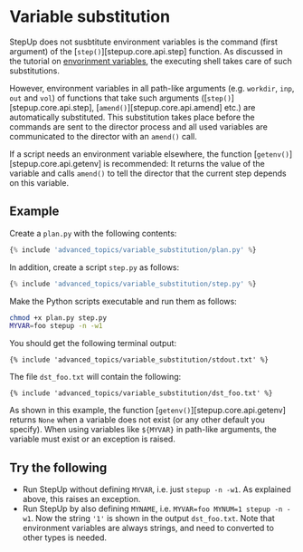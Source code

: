 # Variable substitution

StepUp does not susbtitute environment variables is the command (first argument) of the [`step()`][stepup.core.api.step] function.
As discussed in the tutorial on [envorinment variables](environment_variables.md), the executing shell takes care of such substitutions.

However, environment variables in all path-like arguments (e.g. `workdir`, `inp`, `out` and `vol`) of functions that take such arguments ([`step()`][stepup.core.api.step], [`amend()`][stepup.core.api.amend] etc.) are automatically substituted.
This substitution takes place before the commands are sent to the director process and all used variables are communicated to the director with an `amend()` call.

If a script needs an environment variable elsewhere, the function [`getenv()`][stepup.core.api.getenv] is recommended:
It returns the value of the variable and calls `amend()` to tell the director that the current step depends on this variable.


## Example

Create a `plan.py` with the following contents:

```python
{% include 'advanced_topics/variable_substitution/plan.py' %}
```

In addition, create a script `step.py` as follows:

```python
{% include 'advanced_topics/variable_substitution/step.py' %}
```

Make the Python scripts executable and run them as follows:

```bash
chmod +x plan.py step.py
MYVAR=foo stepup -n -w1
```

You should get the following terminal output:

```
{% include 'advanced_topics/variable_substitution/stdout.txt' %}
```

The file `dst_foo.txt` will contain the following:

```
{% include 'advanced_topics/variable_substitution/dst_foo.txt' %}
```

As shown in this example, the function [`getenv()`][stepup.core.api.getenv] returns `None` when a variable does not exist (or any other default you specify).
When using variables like `${MYVAR}` in path-like arguments, the variable must exist or an exception is raised.


## Try the following

- Run StepUp without defining `MYVAR`, i.e. just `stepup -n -w1`.
  As explained above, this raises an exception.
- Run StepUp by also defining `MYNAME`, i.e. `MYVAR=foo MYNUM=1 stepup -n -w1`.
  Now the string `'1'` is shown in the output `dst_foo.txt`.
  Note that environment variables are always strings, and need to converted to other types is needed.
